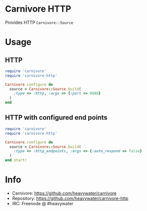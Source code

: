 # Carnivore HTTP

Provides HTTP `Carnivore::Source`

# Usage

## HTTP

```ruby
require 'carnivore'
require 'carnivore-http'

Carnivore.configure do
  source = Carnivore::Source.build(
    :type => :http, :args => {:port => 8080}
  )
end
```

## HTTP with configured end points

```ruby
require 'carnivore'
require 'carnivore-http'

Carnivore.configure do
  source = Carnivore::Source.build(
    :type => :http_endpoints, :args => {:auto_respond => false}
  )
end.start!
```

# Info
* Carnivore: https://github.com/heavywater/carnivore
* Repository: https://github.com/heavywater/carnivore-http
* IRC: Freenode @ #heavywater

